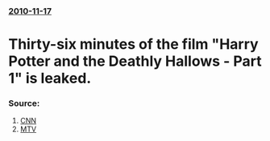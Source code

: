 ### [2010-11-17](/news/2010/11/17/index.md)

# Thirty-six minutes of the film "Harry Potter and the Deathly Hallows - Part 1" is leaked. 




### Source:

1. [CNN](http://edition.cnn.com/2010/TECH/web/11/16/harry.potter.torrent.sites.mashable/?hpt=C2)
2. [MTV](http://www.mtv.com/news/articles/1652451f20101117story.html/)
